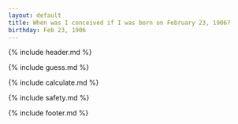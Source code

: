 ```yaml
---
layout: default
title: When was I conceived if I was born on February 23, 1906?
birthday: Feb 23, 1906
---
```


{% include header.md %}

{% include guess.md %}

{% include calculate.md %}

{% include safety.md %}

{% include footer.md %}



